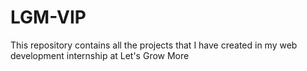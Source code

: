 # LGM-VIP
This repository contains all the projects that I have created in my web development internship at Let's Grow More
